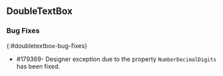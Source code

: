 ## DoubleTextBox

### Bug Fixes
{:#doubletextbox-bug-fixes}

* \#179369- Designer exception due to the property `NumberDecimalDigits` has been fixed.